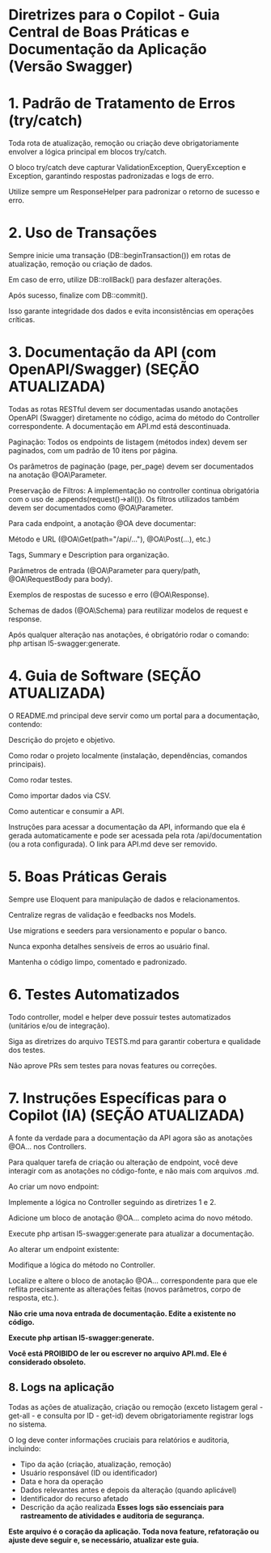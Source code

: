 # Diretrizes para o Copilot - Guia Central de Boas Práticas e Documentação da Aplicação (Versão Swagger)

# 1. Padrão de Tratamento de Erros (try/catch)
Toda rota de atualização, remoção ou criação deve obrigatoriamente envolver a lógica principal em blocos try/catch.

O bloco try/catch deve capturar ValidationException, QueryException e Exception, garantindo respostas padronizadas e logs de erro.

Utilize sempre um ResponseHelper para padronizar o retorno de sucesso e erro.

# 2. Uso de Transações
Sempre inicie uma transação (DB::beginTransaction()) em rotas de atualização, remoção ou criação de dados.

Em caso de erro, utilize DB::rollBack() para desfazer alterações.

Após sucesso, finalize com DB::commit().

Isso garante integridade dos dados e evita inconsistências em operações críticas.

# 3. Documentação da API (com OpenAPI/Swagger) (SEÇÃO ATUALIZADA)
Todas as rotas RESTful devem ser documentadas usando anotações OpenAPI (Swagger) diretamente no código, acima do método do Controller correspondente. A documentação em API.md está descontinuada.

Paginação: Todos os endpoints de listagem (métodos index) devem ser paginados, com um padrão de 10 itens por página.

Os parâmetros de paginação (page, per_page) devem ser documentados na anotação @OA\Parameter.

Preservação de Filtros: A implementação no controller continua obrigatória com o uso de .appends(request()->all()). Os filtros utilizados também devem ser documentados como @OA\Parameter.

Para cada endpoint, a anotação @OA deve documentar:

Método e URL (@OA\Get(path="/api/..."), @OA\Post(...), etc.)

Tags, Summary e Description para organização.

Parâmetros de entrada (@OA\Parameter para query/path, @OA\RequestBody para body).

Exemplos de respostas de sucesso e erro (@OA\Response).

Schemas de dados (@OA\Schema) para reutilizar modelos de request e response.

Após qualquer alteração nas anotações, é obrigatório rodar o comando: php artisan l5-swagger:generate.

# 4. Guia de Software (SEÇÃO ATUALIZADA)
O README.md principal deve servir como um portal para a documentação, contendo:

Descrição do projeto e objetivo.

Como rodar o projeto localmente (instalação, dependências, comandos principais).

Como rodar testes.

Como importar dados via CSV.

Como autenticar e consumir a API.

Instruções para acessar a documentação da API, informando que ela é gerada automaticamente e pode ser acessada pela rota /api/documentation (ou a rota configurada). O link para API.md deve ser removido.

# 5. Boas Práticas Gerais
Sempre use Eloquent para manipulação de dados e relacionamentos.

Centralize regras de validação e feedbacks nos Models.

Use migrations e seeders para versionamento e popular o banco.

Nunca exponha detalhes sensíveis de erros ao usuário final.

Mantenha o código limpo, comentado e padronizado.

# 6. Testes Automatizados
Todo controller, model e helper deve possuir testes automatizados (unitários e/ou de integração).

Siga as diretrizes do arquivo TESTS.md para garantir cobertura e qualidade dos testes.

Não aprove PRs sem testes para novas features ou correções.

# 7. Instruções Específicas para o Copilot (IA) (SEÇÃO ATUALIZADA)
A fonte da verdade para a documentação da API agora são as anotações @OA\... nos Controllers.

Para qualquer tarefa de criação ou alteração de endpoint, você deve interagir com as anotações no código-fonte, e não mais com arquivos .md.

Ao criar um novo endpoint:

Implemente a lógica no Controller seguindo as diretrizes 1 e 2.

Adicione um bloco de anotação @OA\... completo acima do novo método.

Execute php artisan l5-swagger:generate para atualizar a documentação.

Ao alterar um endpoint existente:

Modifique a lógica do método no Controller.

Localize e altere o bloco de anotação @OA\... correspondente para que ele reflita precisamente as alterações feitas (novos parâmetros, corpo de resposta, etc.).

**Não crie uma nova entrada de documentação. Edite a existente no código.**

**Execute php artisan l5-swagger:generate.**

**Você está PROIBIDO de ler ou escrever no arquivo API.md. Ele é considerado obsoleto.**

## 8. Logs na aplicação


Todas as ações de atualização, criação ou remoção (exceto listagem geral - get-all - e consulta por ID - get-id) devem obrigatoriamente registrar logs no sistema.

O log deve conter informações cruciais para relatórios e auditoria, incluindo:

- Tipo da ação (criação, atualização, remoção)
- Usuário responsável (ID ou identificador)
- Data e hora da operação
- Dados relevantes antes e depois da alteração (quando aplicável)
- Identificador do recurso afetado
- Descrição da ação realizada
**Esses logs são essenciais para rastreamento de atividades e auditoria de segurança.**


**Este arquivo é o coração da aplicação. Toda nova feature, refatoração ou ajuste deve seguir e, se necessário, atualizar este guia.**